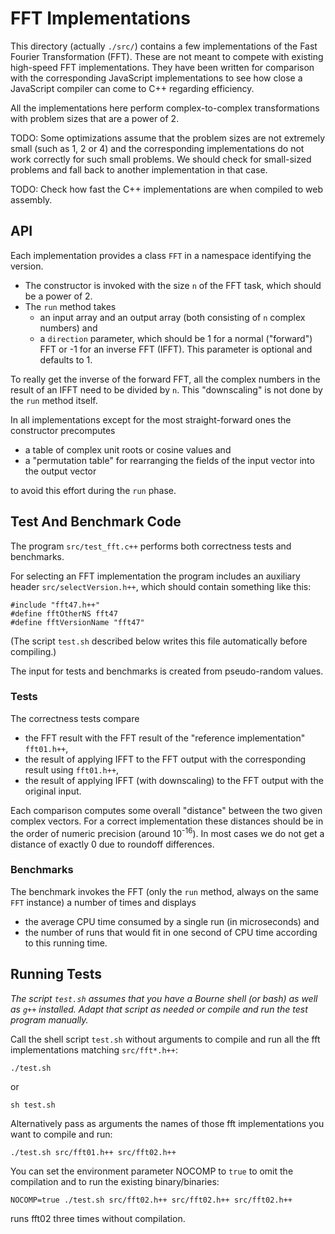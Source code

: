 # FFT Implementations

This directory (actually `./src/`) contains a few implementations of the
Fast Fourier Transformation (FFT).  These are not meant to compete with existing
high-speed FFT implementations.  They have been written for comparison with the
corresponding JavaScript implementations to see how close a JavaScript compiler
can come to C++ regarding efficiency.

All the implementations here perform complex-to-complex transformations with
problem sizes that are a power of 2.

TODO: Some optimizations assume that the problem sizes are not extremely small
(such as 1, 2 or 4) and the corresponding implementations do not work correctly
for such small problems.  We should check for small-sized problems and fall back
to another implementation in that case.

TODO: Check how fast the C++ implementations are when compiled to web assembly.

## API

Each implementation provides a class `FFT` in a namespace identifying the
version.

- The constructor is invoked with the size `n` of the FFT task, which should be
  a power of 2.
- The `run` method takes
  - an input array and an output array (both consisting of `n` complex numbers)
    and
  - a `direction` parameter, which should be 1 for a normal ("forward") FFT or
    -1 for an inverse FFT (IFFT).  This parameter is optional and defaults to 1.

To really get the inverse of the forward FFT, all the complex numbers in the
result of an IFFT need to be divided by `n`.  This "downscaling" is not done by
the `run` method itself.

In all implementations except for the most straight-forward ones the
constructor precomputes

- a table of complex unit roots or cosine values and
- a "permutation table" for rearranging the fields of the input vector into
  the output vector

to avoid this effort during the `run` phase.

## Test And Benchmark Code

The program `src/test_fft.c++` performs both correctness tests and benchmarks.

For selecting an FFT implementation the program includes an auxiliary header
`src/selectVersion.h++`, which should contain something like this:

    #include "fft47.h++"
    #define fftOtherNS fft47
    #define fftVersionName "fft47"

(The script `test.sh` described below writes this file automatically before
compiling.)

The input for tests and benchmarks is created from pseudo-random values.

### Tests

The correctness tests compare

- the FFT result with the FFT result of the "reference implementation"
  `fft01.h++`,
- the result of applying IFFT to the FFT output with the corresponding result
  using `fft01.h++`,
- the result of applying IFFT (with downscaling) to the FFT output with the
  original input.

Each comparison computes some overall "distance" between the two given complex
vectors.  For a correct implementation these distances should be in the order
of numeric precision (around 10<sup>-16</sup>).
In most cases we do not get a distance of exactly 0 due to roundoff differences.

### Benchmarks

The benchmark invokes the FFT (only the `run` method, always on the same `FFT`
instance) a number of times and displays

- the average CPU time consumed by a single run (in microseconds) and
- the number of runs that would fit in one second of CPU time according to this
  running time.

## Running Tests

*The script `test.sh` assumes that you have a Bourne shell (or bash) as well as `g++` installed.*
*Adapt that script as needed or compile and run the test program manually.*

Call the shell script `test.sh` without arguments to compile and run all the fft
implementations matching `src/fft*.h++`:

    ./test.sh

or

    sh test.sh

Alternatively pass as arguments the names of those fft implementations you
want to compile and run:

    ./test.sh src/fft01.h++ src/fft02.h++

You can set the environment parameter NOCOMP to `true` to omit the compilation
and to run the existing binary/binaries:

    NOCOMP=true ./test.sh src/fft02.h++ src/fft02.h++ src/fft02.h++

runs fft02 three times without compilation.
